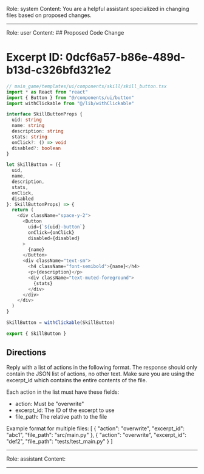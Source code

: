 Role: system
Content: You are a helpful assistant specialized in changing files based on proposed changes.
__________________
Role: user
Content: ## Proposed Code Change
# Excerpt ID: 0dcf6a57-b86e-489d-b13d-c326bfd321e2
```typescript
// main_game/templates/ui/components/skill/skill_button.tsx
import * as React from "react"
import { Button } from "@/components/ui/button"
import withClickable from "@/lib/withClickable"

interface SkillButtonProps {
  uid: string
  name: string
  description: string
  stats: string
  onClick?: () => void
  disabled?: boolean
}

let SkillButton = ({
  uid,
  name,
  description,
  stats,
  onClick,
  disabled
}: SkillButtonProps) => {
  return (
    <div className="space-y-2">
      <Button 
        uid={`${uid}-button`}
        onClick={onClick}
        disabled={disabled}
      >
        {name}
      </Button>
      <div className="text-sm">
        <h4 className="font-semibold">{name}</h4>
        <p>{description}</p>
        <div className="text-muted-foreground">
          {stats}
        </div>
      </div>
    </div>
  )
}

SkillButton = withClickable(SkillButton)

export { SkillButton }
```

## Directions
Reply with a list of actions in the following format. The response should only contain the JSON list of actions, no other text.
Make sure you are using the excerpt_id which contains the entire contents of the file.

Each action in the list must have these fields:
- action: Must be "overwrite"
- excerpt_id: The ID of the excerpt to use
- file_path: The relative path to the file

Example format for multiple files:
[
    {
        "action": "overwrite",
        "excerpt_id": "abc1",
        "file_path": "src/main.py"
    },
    {
        "action": "overwrite",
        "excerpt_id": "def2",
        "file_path": "tests/test_main.py"
    }
]
__________________
Role: assistant
Content: 
__________________
